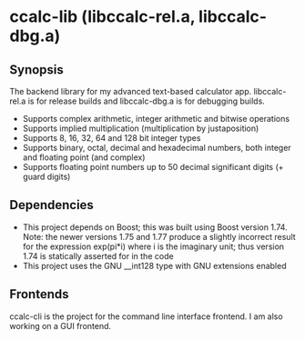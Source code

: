 # ccalc-lib (libccalc-rel.a, libccalc-dbg.a)
## Synopsis
The backend library for my advanced text-based calculator app. libccalc-rel.a is
for release builds and libccalc-dbg.a is for debugging builds.
- Supports complex arithmetic, integer arithmetic and bitwise operations
- Supports implied multiplication (multiplication by justaposition)
- Supports 8, 16, 32, 64 and 128 bit integer types
- Supports binary, octal, decimal and hexadecimal numbers, both integer and
floating point (and complex)
- Supports floating point numbers up to 50 decimal significant digits (+ guard
digits)
## Dependencies
- This project depends on Boost; this was built using Boost version 1.74. Note:
the newer versions 1.75 and 1.77 produce a slightly incorrect result for the
expression exp(pi*i) where i is the imaginary unit; thus version 1.74 is
statically asserted for in the code
- This project uses the GNU __int128 type with GNU extensions enabled
## Frontends
ccalc-cli is the project for the command line interface frontend. I am also
working on a GUI frontend.